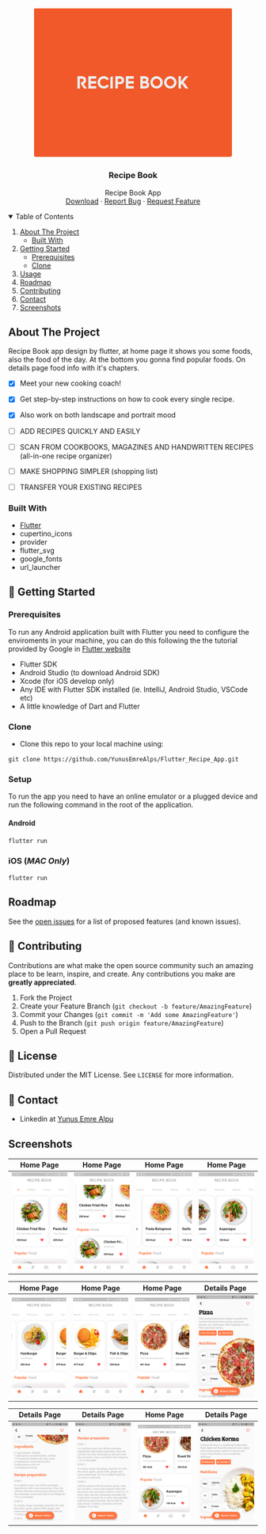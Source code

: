<!-- PROJECT LOGO -->
<br />
<p align="center">
  <a href="https://github.com/YunusEmreAlps/Flutter_Recipe_App/tree/master/recipe_app">
    <img src="ss/Logo1.png" alt="Logo" width="400">
  </a>

  <h3 align="center">Recipe Book</h3>

  <p align="center">
    Recipe Book App
    <br />
    <a href="https://github.com/YunusEmreAlps/Flutter_Recipe_App">Download</a>
    ·
    <a href="https://github.com/YunusEmreAlps/Flutter_Recipe_App/issues">Report Bug</a>
    ·
    <a href="https://github.com/YunusEmreAlps/Flutter_Recipe_App/issues">Request Feature</a>
  </p>
</p>


<!-- TABLE OF CONTENTS -->
<details open="open">
  <summary>Table of Contents</summary>
  <ol>
    <li>
      <a href="#about-the-project">About The Project</a>
      <ul>
        <li><a href="#built-with">Built With</a></li>
      </ul>
    </li>
    <li>
      <a href="#getting-started">Getting Started</a>
      <ul>
        <li><a href="#prerequisites">Prerequisites</a></li>
        <li><a href="#clone">Clone</a></li>
      </ul>
    </li>
    <li><a href="#usage">Usage</a></li>
    <li><a href="#roadmap">Roadmap</a></li>
    <li><a href="#contributing">Contributing</a></li>
    <li><a href="#contact">Contact</a></li>
    <li><a href="#Screenshots">Screenshots</a></li>
  </ol>
</details>


<!-- ABOUT THE PROJECT -->
## About The Project
Recipe Book app design by flutter, at home page it shows you some foods, also the food of the day. At the bottom you gonna find popular foods. On details page food info with it's chapters. 

- [x] Meet your new cooking coach!
- [x] Get step-by-step instructions on how to cook every single recipe.
- [x] Also work on both landscape and portrait mood
- [ ] ADD RECIPES QUICKLY AND EASILY
- [ ] SCAN FROM COOKBOOKS, MAGAZINES AND HANDWRITTEN RECIPES (all-in-one recipe organizer)
- [ ] MAKE SHOPPING SIMPLER (shopping list)
- [ ] TRANSFER YOUR EXISTING RECIPES


### Built With

* [Flutter](https://flutter.dev)
* cupertino_icons
* provider
* flutter_svg
* google_fonts
* url_launcher

<!-- GETTING STARTED -->
## 🚀 Getting Started

### Prerequisites

To run any Android application built with Flutter you need to configure the enviroments in your machine, you can do this following the the tutorial provided by Google in [Flutter website](https://flutter.dev/docs/get-started/install)

- Flutter SDK
- Android Studio (to download Android SDK)
- Xcode (for iOS develop only)
- Any IDE with Flutter SDK installed (ie. IntelliJ, Android Studio, VSCode etc)
- A little knowledge of Dart and Flutter

### Clone

- Clone this repo to your local machine using:

```
git clone https://github.com/YunusEmreAlps/Flutter_Recipe_App.git
```

### Setup

To run the app you need to have an online emulator or a plugged device and run the following command in the root of the application.

#### Android
```
flutter run
``` 
### iOS (_MAC Only_)

```
flutter run
``` 

<!-- ROADMAP -->
## Roadmap

See the [open issues](https://github.com/YunusEmreAlps/Flutter_Recipe_App/issues) for a list of proposed features (and known issues).


<!-- CONTRIBUTING -->
## 🤔 Contributing

Contributions are what make the open source community such an amazing place to be learn, inspire, and create. Any contributions you make are **greatly appreciated**.

1. Fork the Project
2. Create your Feature Branch (`git checkout -b feature/AmazingFeature`)
3. Commit your Changes (`git commit -m 'Add some AmazingFeature'`)
4. Push to the Branch (`git push origin feature/AmazingFeature`)
5. Open a Pull Request


<!-- LICENSE -->
## 📝 License

Distributed under the MIT License. See `LICENSE` for more information.


<!-- CONTACT -->
## 📌 Contact

- Linkedin at [Yunus Emre Alpu](https://www.linkedin.com/in/yunus-emre-alpu-5b1496151/)

<!-- SCREENSHOTS -->
## Screenshots

Home Page                  |  Home Page               | Home Page               |  Home Page
:-------------------------:|:-------------------------:|:-------------------------:|:-------------------------:
![](https://github.com/YunusEmreAlps/Flutter_Recipe_App/blob/master/recipe_app/ss/1.png?raw=true)|![](https://github.com/YunusEmreAlps/Flutter_Recipe_App/blob/master/recipe_app/ss/2.png?raw=true)|![](https://github.com/YunusEmreAlps/Flutter_Recipe_App/blob/master/recipe_app/ss/3.png?raw=true)|![](https://github.com/YunusEmreAlps/Flutter_Recipe_App/blob/master/recipe_app/ss/4.png?raw=true)|

Home Page            |  Home Page              | Home Page           | Details Page 
:-------------------------:|:-------------------------:|:-------------------------:|:-------------------------:
![](https://github.com/YunusEmreAlps/Flutter_Recipe_App/blob/master/recipe_app/ss/5.png?raw=true)|![](https://github.com/YunusEmreAlps/Flutter_Recipe_App/blob/master/recipe_app/ss/6.png?raw=true)|![](https://github.com/YunusEmreAlps/Flutter_Recipe_App/blob/master/recipe_app/ss/7.png?raw=true)|![](https://github.com/YunusEmreAlps/Flutter_Recipe_App/blob/master/recipe_app/ss/8.png?raw=true)|

Details Page            |  Details Page                | Home Page                |  Details Page
:-------------------------:|:-------------------------:|:-------------------------:|:-------------------------:
![](https://github.com/YunusEmreAlps/Flutter_Recipe_App/blob/master/recipe_app/ss/9.png?raw=true)|![](https://github.com/YunusEmreAlps/Flutter_Recipe_App/blob/master/recipe_app/ss/10.png?raw=true)|![](https://github.com/YunusEmreAlps/Flutter_Recipe_App/blob/master/recipe_app/ss/11.png?raw=true)|![](https://github.com/YunusEmreAlps/Flutter_Recipe_App/blob/master/recipe_app/ss/12.png?raw=true)|

